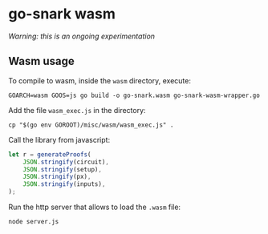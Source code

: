 # go-snark wasm
*Warning: this is an ongoing experimentation*

## Wasm usage
To compile to wasm, inside the `wasm` directory, execute:
```
GOARCH=wasm GOOS=js go build -o go-snark.wasm go-snark-wasm-wrapper.go
```

Add the file `wasm_exec.js` in the directory:
```
cp "$(go env GOROOT)/misc/wasm/wasm_exec.js" .
```

Call the library from javascript:
```js
let r = generateProofs(
	JSON.stringify(circuit),
	JSON.stringify(setup),
	JSON.stringify(px),
	JSON.stringify(inputs),
);
```

Run the http server that allows to load the `.wasm` file:
```
node server.js
```
